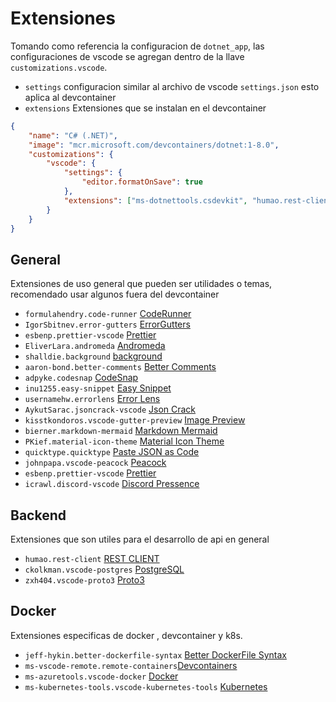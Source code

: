 # Extensiones

Tomando como referencia la configuracion de `dotnet_app`, las configuraciones de vscode se agregan dentro de la llave `customizations.vscode`.

- `settings` configuracion similar al archivo de vscode `settings.json` esto aplica al devcontainer
- `extensions` Extensiones que se instalan en el devcontainer

```json
{
	"name": "C# (.NET)",
	"image": "mcr.microsoft.com/devcontainers/dotnet:1-8.0",
	"customizations": {
		"vscode": {
			"settings": {
				"editor.formatOnSave": true
			},
			"extensions": ["ms-dotnettools.csdevkit", "humao.rest-client"]
		}
	}
}
```

## General

Extensiones de uso general que pueden ser utilidades o temas, recomendado usar algunos fuera del devcontainer

- `formulahendry.code-runner` [CodeRunner](https://marketplace.visualstudio.com/items?itemName=formulahendry.code-runner)
- `IgorSbitnev.error-gutters` [ErrorGutters](https://marketplace.visualstudio.com/items?itemName=IgorSbitnev.error-gutters)
- `esbenp.prettier-vscode` [Prettier](https://marketplace.visualstudio.com/items?itemName=esbenp.prettier-vscode)
- `EliverLara.andromeda` [Andromeda](https://marketplace.visualstudio.com/items?itemName=EliverLara.andromeda)
- `shalldie.background` [background](https://marketplace.visualstudio.com/items?itemName=shalldie.background)
- `aaron-bond.better-comments` [Better Comments](https://marketplace.visualstudio.com/items?itemName=aaron-bond.better-comments)
- `adpyke.codesnap` [CodeSnap](https://marketplace.visualstudio.com/items?itemName=adpyke.codesnap)
- `inu1255.easy-snippet` [Easy Snippet](https://marketplace.visualstudio.com/items?itemName=inu1255.easy-snippet)
- `usernamehw.errorlens` [Error Lens](https://marketplace.visualstudio.com/items?itemName=usernamehw.errorlens)
- `AykutSarac.jsoncrack-vscode` [Json Crack](https://marketplace.visualstudio.com/items?itemName=AykutSarac.jsoncrack-vscode)
- `kisstkondoros.vscode-gutter-preview` [Image Preview](https://marketplace.visualstudio.com/items?itemName=kisstkondoros.vscode-gutter-preview)
- `bierner.markdown-mermaid` [Markdown Mermaid](https://marketplace.visualstudio.com/items?itemName=bierner.markdown-mermaid)
- `PKief.material-icon-theme` [Material Icon Theme](https://marketplace.visualstudio.com/items?itemName=PKief.material-icon-theme)
- `quicktype.quicktype` [Paste JSON as Code](https://marketplace.visualstudio.com/items?itemName=quicktype.quicktype)
- `johnpapa.vscode-peacock` [Peacock](https://marketplace.visualstudio.com/items?itemName=johnpapa.vscode-peacock)
- `esbenp.prettier-vscode` [Prettier](https://marketplace.visualstudio.com/items?itemName=esbenp.prettier-vscode)
- `icrawl.discord-vscode` [Discord Pressence](https://marketplace.visualstudio.com/items?itemName=icrawl.discord-vscode)

## Backend

Extensiones que son utiles para el desarrollo de api en general

- `humao.rest-client` [REST CLIENT](https://marketplace.visualstudio.com/items?itemName=humao.rest-client)
- `ckolkman.vscode-postgres` [PostgreSQL](https://marketplace.visualstudio.com/items?itemName=ckolkman.vscode-postgres)
- `zxh404.vscode-proto3` [Proto3](https://marketplace.visualstudio.com/items?itemName=zxh404.vscode-proto3)

## Docker

Extensiones especificas de docker , devcontainer y k8s.

- `jeff-hykin.better-dockerfile-syntax` [Better DockerFile Syntax](https://marketplace.visualstudio.com/items?itemName=jeff-hykin.better-dockerfile-syntax)
- `ms-vscode-remote.remote-containers`[Devcontainers](https://marketplace.visualstudio.com/items?itemName=ms-vscode-remote.remote-containers)
- `ms-azuretools.vscode-docker` [Docker](https://marketplace.visualstudio.com/items?itemName=ms-azuretools.vscode-docker)
- `ms-kubernetes-tools.vscode-kubernetes-tools` [Kubernetes](https://marketplace.visualstudio.com/items?itemName=ms-kubernetes-tools.vscode-kubernetes-tools)
